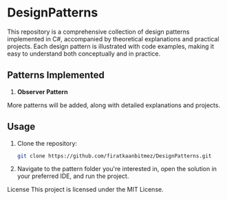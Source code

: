 # DesignPatterns

This repository is a comprehensive collection of design patterns implemented in C#, accompanied by theoretical explanations and practical projects. Each design pattern is illustrated with code examples, making it easy to understand both conceptually and in practice.

## Patterns Implemented

1. **Observer Pattern** 

More patterns will be added, along with detailed explanations and projects.

## Usage

1. Clone the repository:
   ```bash
   git clone https://github.com/firatkaanbitmez/DesignPatterns.git

2. Navigate to the pattern folder you're interested in, open the solution in your preferred IDE, and run the project.


License
This project is licensed under the MIT License.